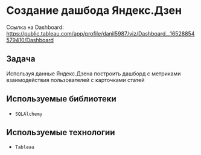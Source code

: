 # Создание дашбода Яндекс.Дзен

Ссылка на Dashboard: https://public.tableau.com/app/profile/danil5987/viz/Dashboard__16528854579410/Dashboard

## Задача

Используя данные Яндекс.Дзена построить дашборд с метриками взаимодействия пользователей с карточками статей

## Используемые библиотеки

- `SQLAlchemy`

## Используемые технологии

- `Tableau`


